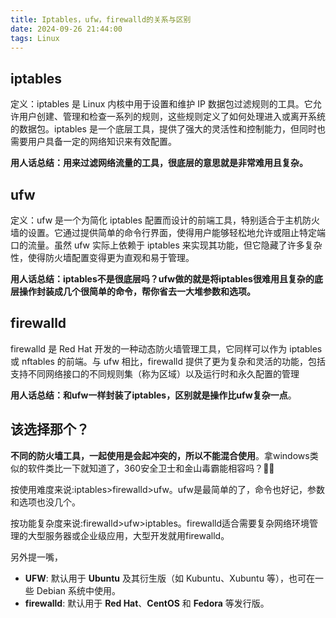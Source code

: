 ```yaml
---
title: Iptables，ufw，firewalld的关系与区别
date: 2024-09-26 21:44:00
tags: Linux
---
```


## iptables
定义：iptables 是 Linux 内核中用于设置和维护 IP 数据包过滤规则的工具。它允许用户创建、管理和检查一系列的规则，这些规则定义了如何处理进入或离开系统的数据包。iptables 是一个底层工具，提供了强大的灵活性和控制能力，但同时也需要用户具备一定的网络知识来有效配置。

**用人话总结：用来过滤网络流量的工具，很底层的意思就是非常难用且复杂。**

## ufw

定义：ufw 是一个为简化 iptables 配置而设计的前端工具，特别适合于主机防火墙的设置。它通过提供简单的命令行界面，使得用户能够轻松地允许或阻止特定端口的流量。虽然 ufw 实际上依赖于 iptables 来实现其功能，但它隐藏了许多复杂性，使得防火墙配置变得更为直观和易于管理。

**用人话总结：iptables不是很底层吗？ufw做的就是将iptables很难用且复杂的底层操作封装成几个很简单的命令，帮你省去一大堆参数和选项。**

## firewalld

firewalld 是 Red Hat 开发的一种动态防火墙管理工具，它同样可以作为 iptables 或 nftables 的前端。与 ufw 相比，firewalld 提供了更为复杂和灵活的功能，包括支持不同网络接口的不同规则集（称为区域）以及运行时和永久配置的管理

**用人话总结：和ufw一样封装了iptables，区别就是操作比ufw复杂一点**。

## 该选择那个？

**不同的防火墙工具，一起使用是会起冲突的，所以不能混合使用**。拿windows类似的软件类比一下就知道了，360安全卫士和金山毒霸能相容吗？🫠🫠

按使用难度来说:iptables>firewalld>ufw。ufw是最简单的了，命令也好记，参数和选项也没几个。

按功能复杂度来说:firewalld>ufw>iptables。firewalld适合需要复杂网络环境管理的大型服务器或企业级应用，大型开发就用firewalld。

另外提一嘴，

-   **UFW**: 默认用于 **Ubuntu** 及其衍生版（如 Kubuntu、Xubuntu 等），也可在一些 Debian 系统中使用。
-   **firewalld**: 默认用于 **Red Hat**、**CentOS** 和 **Fedora** 等发行版。
